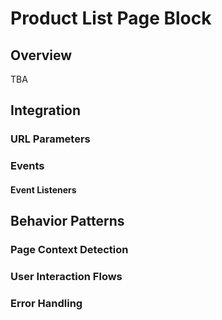 # Product List Page Block

## Overview

TBA

## Integration

### URL Parameters

### Events

#### Event Listeners

## Behavior Patterns

### Page Context Detection

### User Interaction Flows

### Error Handling
